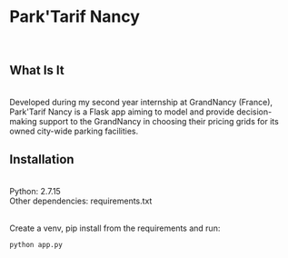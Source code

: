 # Park'Tarif Nancy
<br/>

<h2>What Is It</h2><br/>
Developed during my second year internship at GrandNancy (France), Park'Tarif Nancy is a Flask app aiming to model and provide decision-making support to the GrandNancy in choosing their pricing grids for its owned city-wide parking facilities.

<h2>Installation</h2> <br/>
Python: 2.7.15 <br/>
Other dependencies: requirements.txt <br/><br/>

Create a venv, pip install from the requirements and run:<br/>

```shell
python app.py
```

